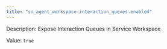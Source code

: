 ```yaml
---
title: "sn_agent_workspace.interaction_queues.enabled"
---
```


Description: Expose Interaction Queues in Service Workspace

Value: `true`
